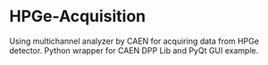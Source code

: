 # HPGe-Acquisition
Using multichannel analyzer by CAEN for acquiring data from HPGe detector. 
Python wrapper for CAEN DPP Lib and PyQt GUI example.
